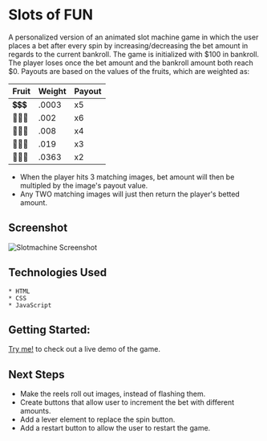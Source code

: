 # Slots of FUN
A personalized version of an animated slot machine game in which the user places a bet after every spin by increasing/decreasing the bet amount in regards to the current bankroll. The game is initialized with $100 in bankroll.<br>
The player loses once the bet amount and the bankroll amount both reach $0. Payouts are based on the values of the fruits, which are weighted as:

 Fruit | Weight | Payout
 ------| ------ | -----
💲💲💲| .0003  | x5
🍌🍌🍌| .002	   |x6
🍊🍊🍊| .008	   |x4
🍎🍎🍎| .019   |x3
🥔🥔🥔| .0363  |x2

- When the player hits 3 matching images, bet amount will then be multipled by the image's payout value. 
- Any TWO matching images will just then return the player's betted amount.


## Screenshot
![Slotmachine Screenshot](https://i.imgur.com/DfXD6kD.png)


## Technologies Used
    * HTML
    * CSS
    * JavaScript

    
## Getting Started:
[Try me!](https://charlenegipulan.github.io/slotmachines/) to check out a live demo of the game.


## Next Steps
* Make the reels roll out images, instead of flashing them.
* Create buttons that allow user to increment the bet with different amounts. 
* Add a lever element to replace the spin button.
* Add a restart button to allow the user to restart the game.

